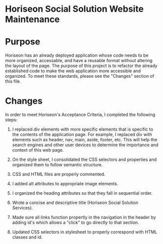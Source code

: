 # Horiseon Social Solution Website Maintenance

# Purpose

Horiseon has an already deployed application whose code needs to be more organized, accessable, and have a reusable format without altering the layout of the page. The purpose of this project is to refactor the already established code to make the web application more accessible and organized. To meet these standards, please see the "Changes" section of this file.

# Changes

In order to meet Horiseon's Acceptance Criteria, I completed the following steps:

1. I replaced div elements with more specific elements that is specific to the contents of the application page. For example, I replaced div with elements such as header, nav, main, aside, footer, etc. This will help the search engines and other user devices to determine the importance and context of this web page.

2. On the style sheet, I consolidated the CSS selectors and properties and organized them to follow semantic structure.

3. CSS and HTML files are properly commented.

4. I added alt attributes to appropriate image elements.

5. I organized the heading attributes so that they fall in sequential order.

6. Wrote a concise and descriptive title (Horiseon Social Solution Services).

7. Made sure all links function propertly in the navigation in the header by adding id's which allows a "click" to go directly to that section.

8. Updated CSS selectors in stylesheet to properly correspond with HTML classes and id.

